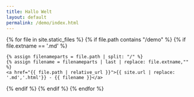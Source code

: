 ```yaml
---
title: Hallo Welt
layout: default
permalink: /demo/index.html
---
```

<!--
<a href="creativeily.html">creativeily</a>  
<a href="lighthouse.html">lighthouse</a>  
<a href="none.html">none</a>  
<a href="print.html">print</a>  
<a href="ProSidebar.html">ProSidebar</a>  
<a href="thflat.html">thflat</a>  
<a href="writr.html">writr</a>  
-->


{% for file in site.static_files %}
 {% if file.path contains "/demo" %}
  {% if file.extname == '.md' %}

    {% assign filenameparts = file.path | split: "/" %}
    {% assign filename = filenameparts | last | replace: file.extname,"" %}
    <a href="{{ file.path | relative_url }}">{{ site.url | replace: '.md','.html'}} - {{ filename }}</a>  

  {% endif %}
 {% endif %}
{% endfor %}
